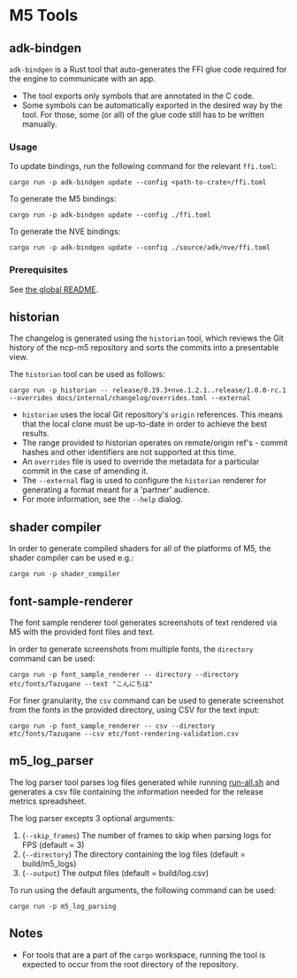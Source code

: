 # M5 Tools

## adk-bindgen

`adk-bindgen` is a Rust tool that auto-generates the FFI glue code required for the engine to communicate with an app.

* The tool exports only symbols that are annotated in the C code.
* Some symbols can be automatically exported in the desired way by the tool. For those, some (or all) of the glue code still has to be written manually.

### Usage

To update bindings, run the following command for the relevant `ffi.toml`:

```shell
cargo run -p adk-bindgen update --config <path-to-crate>/ffi.toml
```

To generate the M5 bindings:

```shell
cargo run -p adk-bindgen update --config ./ffi.toml
```

To generate the NVE bindings:

```shell
cargo run -p adk-bindgen update --config ./source/adk/nve/ffi.toml
```

### Prerequisites

See [the global README](/README.md#getting-started).

## historian

The changelog is generated using the `historian` tool, which reviews the Git history of the ncp-m5 repository and sorts the commits into a presentable view.

The `historian` tool can be used as follows:

```shell
cargo run -p historian -- release/0.19.3+nve.1.2.1..release/1.0.0-rc.1 --overrides docs/internal/changelog/overrides.toml --external
```

* `historian` uses the local Git repository's `origin` references. This means that the local clone must be up-to-date in order to achieve the best results.
* The range provided to historian operates on remote/origin ref's - commit hashes and other identifiers are not supported at this time.
* An `overrides` file is used to override the metadata for a particular commit in the case of amending it.
* The `--external` flag is used to configure the `historian` renderer for generating a format meant for a 'partner' audience.
* For more information, see the `--help` dialog.

## shader compiler

In order to generate compiled shaders for all of the platforms of M5, the shader compiler can be used e.g.:

```shell
cargo run -p shader_compiler
```

## font-sample-renderer

The font sample renderer tool generates screenshots of text rendered via M5 with the provided font files and text.

In order to generate screenshots from multiple fonts, the `directory` command can be used:

```shell
cargo run -p font_sample_renderer -- directory --directory etc/fonts/Tazugane --text "こんにちは"
```

For finer granularity, the `csv` command can be used to generate screenshot from the fonts in the provided directory, using CSV for the text input:

```shell
cargo run -p font_sample_renderer -- csv --directory etc/fonts/Tazugane --csv etc/font-rendering-validation.csv
```

## m5_log_parser

The log parser tool parses log files generated while running [run-all.sh](/scripts/run-all.sh) and generates a csv file containing the information needed for the release metrics spreadsheet.

The log parser excepts 3 optional arguments:

1. (`--skip_frames`) The number of frames to skip when parsing logs for FPS (default = 3)
2. (`--directory`) The directory containing the log files (default = build/m5_logs)
3. (`--output`) The output files (default = build/log.csv)

To run using the default arguments, the following command can be used:

```shell
cargo run -p m5_log_parsing
```

## Notes

* For tools that are a part of the `cargo` workspace, running the tool is expected to occur from the root directory of the repository.

